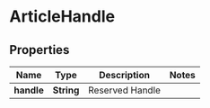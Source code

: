 
# ArticleHandle

## Properties
Name | Type | Description | Notes
------------ | ------------- | ------------- | -------------
**handle** | **String** | Reserved Handle | 



